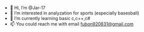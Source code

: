 - 👋 Hi, I’m @Jar-17
- 👀 I’m interested in analyzation for sports (especially basesball) 
- 🌱 I’m currently learning basic c,c++,c#
- 📫 You could reach me with email fubon920831@gmail.com
 

<!---
Jar-17/Jar-17 is a ✨ special ✨ repository because its `README.md` (this file) appears on your GitHub profile.
You can click the Preview link to take a look at your changes.
--->
